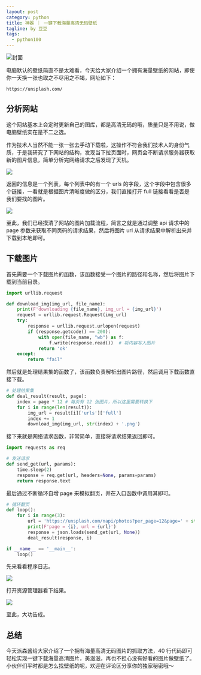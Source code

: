 ```yaml
---
layout: post
category: python
title: 神器 ｜ 一键下载海量高清无码壁纸
tagline: by 豆豆
tags: 
  - python100
---
```


![封面](https://raw.githubusercontent.com/JustDoPython/justdopython.github.io/master/assets/images/2021/09/wallpaper/000.jpg)

电脑默认的壁纸简直不是太难看，今天给大家介绍一个拥有海量壁纸的网站，即使你一天换一张也取之不尽用之不竭，网址如下：

<!--more-->

```
https://unsplash.com/
```

## 分析网站

这个网站基本上会定时更新自己的图库，都是高清无码的哦，质量只是不用说，做电脑壁纸实在是不二之选。

作为技术人当然不能一张一张去手动下载啦，这操作不符合我们技术人的身份气质，于是我研究了下网站的结构，发现当下拉页面时，网页会不断请求服务器获取新的图片信息，简单分析完网络请求之后发现了天机。

![](https://raw.githubusercontent.com/JustDoPython/justdopython.github.io/master/assets/images/2021/09/wallpaper/001.png)

返回的信息是一个列表，每个列表中的有一个 urls 的字段，这个字段中包含很多个链接，一看就是根据图片清晰度做的区分，我们直接打开 full 链接看看是否是我们要找的图片。

![](https://raw.githubusercontent.com/JustDoPython/justdopython.github.io/master/assets/images/2021/09/wallpaper/002.png)

至此，我们已经摸清了网站的图片加载流程，简言之就是通过调整 api 请求中的 page 参数来获取不同页码的请求结果，然后将图片 url 从请求结果中解析出来并下载到本地即可。

## 下载图片

首先需要一个下载图片的函数，该函数接受一个图片的路径和名称，然后将图片下载到当前目录。

```python
import urllib.request

def download_img(img_url, file_name):
    print(F'downloading {file_name}, img_url = {img_url}')
    request = urllib.request.Request(img_url)
    try:
        response = urllib.request.urlopen(request)
        if (response.getcode() == 200):
            with open(file_name, "wb") as f:
                f.write(response.read())  # 将内容写入图片
            return 'ok'
    except:
        return "fail"
```

然后就是处理结果集的函数了，该函数负责解析出图片路径，然后调用下载函数直接下载。

```python
# 处理结果集
def deal_result(result, page):
    index = page * 12 # 每页有 12 张图片，所以这里需要转换下
    for i in range(len(result)):
        img_url = result[i]['urls']['full']
        index += 1
        download_img(img_url, str(index) + '.png')
```

接下来就是网络请求函数，非常简单，直接将请求结果返回即可。

```python
import requests as req

# 发送请求
def send_get(url, params):
    time.sleep(2)
    response = req.get(url, headers=None, params=params)
    return response.text
```

最后通过不断循环自增 page 来模拟翻页，并在入口函数中调用其即可。

```python
# 循环翻页
def loop():
    for i in range(3):
        url = 'https://unsplash.com/napi/photos?per_page=12&page=' + str(i)
        print(F'page = {i}, url = {url}')
        response = json.loads(send_get(url, None))
        deal_result(response, i)

if __name__ == '__main__':
    loop()
```

先来看看程序日志。

![](https://raw.githubusercontent.com/JustDoPython/justdopython.github.io/master/assets/images/2021/09/wallpaper/003.png)

打开资源管理器看下结果。

![](https://raw.githubusercontent.com/JustDoPython/justdopython.github.io/master/assets/images/2021/09/wallpaper/004.png)

至此，大功告成。

## 总结

今天派森酱给大家介绍了一个拥有海量高清无码图片的抓取方法，40 行代码即可轻松实现一键下载海量高清图片，美滋滋，再也不担心没有好看的图片做壁纸了。小伙伴们平时都是怎么找壁纸的呢，欢迎在评论区分享你的独家秘密哦～